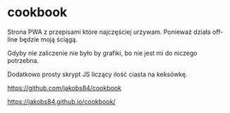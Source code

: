 # cookbook

Strona PWA z przepisami które najczęściej urzywam.
Ponieważ działa off-line będzie moją ściągą. 

Gdyby nie zaliczenie nie było by grafiki, bo nie jest mi do niczego potrzebna.

Dodatkowo prosty skrypt JS liczący ilość ciasta na keksówkę. 


https://github.com/jakobs84/cookbook


https://jakobs84.github.io/cookbook/ 